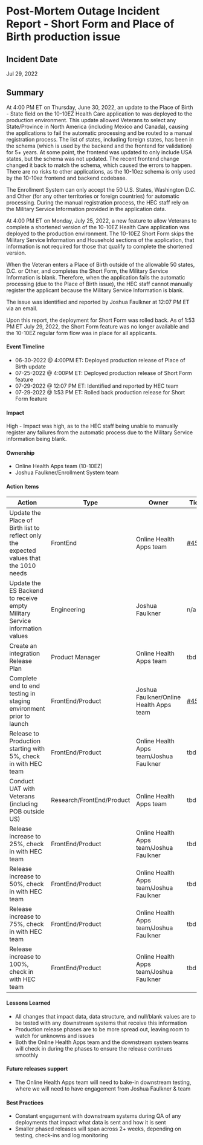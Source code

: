 # Post-Mortem Outage Incident Report - Short Form and Place of Birth production issue
## Incident Date
Jul 29, 2022

## Summary
At 4:00 PM ET on Thursday, June 30, 2022, an update to the Place of Birth - State field on the 10-10EZ Health Care application to  was deployed to the production environment. This update allowed Veterans to select any State/Province in North America (including Mexico and Canada), causing the applications to fail the automatic processing and be routed to a manual registration process. The list of states, including foreign states, has been in the schema (which is used by the backend and the frontend for validation) for 5+ years. At some point, the frontend was updated to only include USA states, but the schema was not updated. The recent frontend change changed it back to match the schema, which caused the errors to happen.  There are no risks to other applications, as the 10-10ez schema is only used by the 10-10ez frontend and backend codebase.

The Enrollment System can only accept the 50 U.S. States, Washington D.C. and Other (for any other territories or foreign countries) for automatic processing. During the manual registration process, the HEC staff rely on the Military Service Information provided in the application data.

At 4:00 PM ET on Monday, July 25, 2022, a new feature to allow Veterans to complete a shortened version of the 10-10EZ Health Care application was deployed to the production environment. The 10-10EZ Short Form skips the Military Service Information and Household sections of the application, that information is not required for those that qualify to complete the shortened version.  

When the Veteran enters a Place of Birth outside of the allowable 50 states, D.C. or Other, and completes the Short Form, the Military Service Information is blank.  Therefore, when the application fails the automatic processing (due to the Place of Birth issue), the HEC staff cannot manually register the applicant because the Military Service Information is blank.

The issue was identified and reported by Joshua Faulkner at 12:07 PM ET via an email.

Upon this report, the deployment for Short Form was rolled back. As of 1:53 PM ET July 29, 2022, the Short Form feature was no longer available and the 10-10EZ regular form flow was in place for all applicants.

#### Event Timeline
- 06-30-2022 @ 4:00PM ET: Deployed production release of Place of Birth update
- 07-25-2022 @ 4:00PM ET: Deployed production release of Short Form feature
- 07-29-2022 @ 12:07 PM ET: Identified and reported by HEC team
- 07-29-2022 @ 1:53 PM ET: Rolled back production release for Short Form feature

#### Impact
High - Impact was high, as to the HEC staff being unable to manually register any failures from the automatic process due to the Military Service information being blank.

#### Ownership
- Online Health Apps team (10-10EZ)
- Joshua Faulkner/Enrollment System team

#### Action Items
|Action	|Type |Owner	|Ticket|
|-------------|-------------------|---------------------|--------------------|
|Update the Place of Birth list to reflect only the expected values that the 1010 needs|FrontEnd|Online Health Apps team |[#45076](https://github.com/department-of-veterans-affairs/va.gov-team/issues/45076)|
|Update the ES Backend to receive empty Military Service information values|Engineering|Joshua Faulkner |n/a|
|Create an integration Release Plan |Product Manager|Online Health Apps team |tbd|
|Complete end to end testing in staging environment prior to launch|FrontEnd/Product|Joshua Faulkner/Online Health Apps team |[#45077](https://github.com/department-of-veterans-affairs/va.gov-team/issues/45077)|
|Release to Production starting with 5%, check in with HEC team|FrontEnd/Product|Online Health Apps team/Joshua Faulkner |tbd|
|Conduct UAT with Veterans (including POB outside US)|Research/FrontEnd/Product|Online Health Apps team |tbd|
|Release increase to 25%, check in with HEC team|FrontEnd/Product|Online Health Apps team/Joshua Faulkner  |tbd|
|Release increase to 50%, check in with HEC team|FrontEnd/Product|Online Health Apps team/Joshua Faulkner  |tbd|
|Release increase to 75%, check in with HEC team|FrontEnd/Product|Online Health Apps team/Joshua Faulkner  |tbd|
|Release increase to 100%, check in with HEC team|FrontEnd/Product|Online Health Apps team/Joshua Faulkner  |tbd|

#### Lessons Learned
- All changes that impact data, data structure, and null/blank values are to be tested with any downstream systems that receive this information
- Production release phases are to be more spread out, leaving room to watch for unknowns and issues
- Both the Online Health Apps team and the downstream system teams will check in during the phases to ensure the release continues smoothly

#### Future releases support
- The Online Health Apps team will need to bake-in downstream testing, where we will need to have engagement from Joshua Faulkner & team

#### Best Practices
- Constant engagement with downstream systems during QA of any deployments that impact what data is sent and how it is sent
- Smaller phased releases will span across 2+ weeks, depending on testing, check-ins and log monitoring
